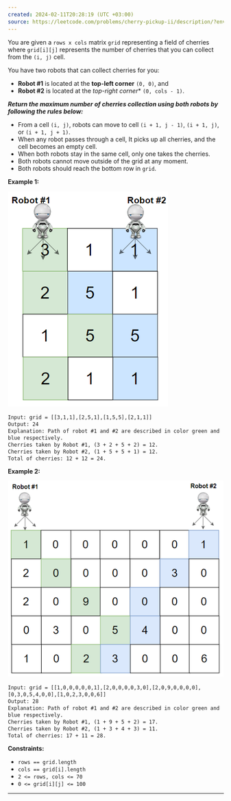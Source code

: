 ```yaml
---
created: 2024-02-11T20:28:19 (UTC +03:00)
source: https://leetcode.com/problems/cherry-pickup-ii/description/?envType=daily-question&envId=2024-02-11
---
```

You are given a `rows x cols` matrix `grid` representing a field of cherries where `grid[i][j]` represents the number of cherries that you can collect from the `(i, j)` cell.

You have two robots that can collect cherries for you:

* **Robot #1** is located at the **top-left corner** `(0, 0)`, and
* **Robot #2** is located at the *top-right corner** `(0, cols - 1)`.

***Return the maximum number of cherries collection using both robots by following the rules below:***

* From a cell `(i, j)`, robots can move to cell `(i + 1, j - 1)`, `(i + 1, j)`, or `(i + 1, j + 1)`.
* When any robot passes through a cell, It picks up all cherries, and the cell becomes an empty cell.
* When both robots stay in the same cell, only one takes the cherries.
* Both robots cannot move outside of the grid at any moment.
* Both robots should reach the bottom row in `grid`.


**Example 1:**

![img.png](img.png)

```
Input: grid = [[3,1,1],[2,5,1],[1,5,5],[2,1,1]]
Output: 24
Explanation: Path of robot #1 and #2 are described in color green and blue respectively.
Cherries taken by Robot #1, (3 + 2 + 5 + 2) = 12.
Cherries taken by Robot #2, (1 + 5 + 5 + 1) = 12.
Total of cherries: 12 + 12 = 24.
```

**Example 2:**

![img_1.png](img_1.png)

```
Input: grid = [[1,0,0,0,0,0,1],[2,0,0,0,0,3,0],[2,0,9,0,0,0,0],[0,3,0,5,4,0,0],[1,0,2,3,0,0,6]]
Output: 28
Explanation: Path of robot #1 and #2 are described in color green and blue respectively.
Cherries taken by Robot #1, (1 + 9 + 5 + 2) = 17.
Cherries taken by Robot #2, (1 + 3 + 4 + 3) = 11.
Total of cherries: 17 + 11 = 28.
```

**Constraints:**

- `rows == grid.length`
- `cols == grid[i].length`
- `2 <= rows, cols <= 70`
- `0 <= grid[i][j] <= 100`

---
